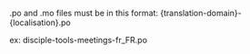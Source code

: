 .po and .mo files must be in this format:
{translation-domain}-{localisation}.po

ex:
disciple-tools-meetings-fr_FR.po
